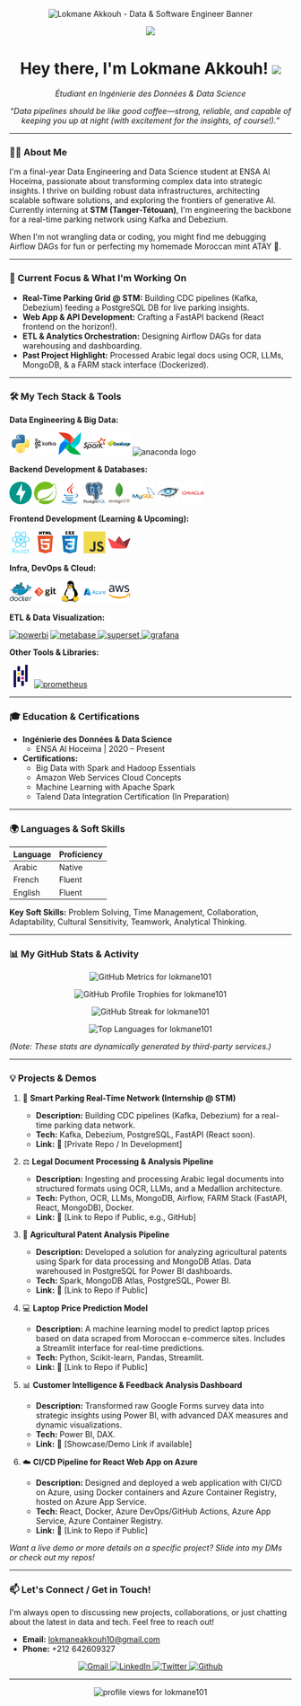 <p align="center">
  <img src="https://placehold.co/1280x320/0D1117/FFFFFF?text=Lokmane+Akkouh+%7C+Data+%26+Software+Engineer&font=inter" alt="Lokmane Akkouh - Data & Software Engineer Banner"/>
</p>

<div id="header" align="center">
  <img src="https://media.giphy.com/media/M9gbBd9nbDrOTu1Mqx/giphy.gif" width="100"/>
  <h1>
    Hey there, I'm Lokmane Akkouh! 
    <img src="https://media.giphy.com/media/hvRJCLFzcasrR4ia7z/giphy.gif" width="30px"/>
  </h1>
  <p align="center">
    <em>Étudiant en Ingénierie des Données & Data Science</em>
  </p>
  <p align="center">
    <em>“Data pipelines should be like good coffee—strong, reliable, and capable of keeping you up at night (with excitement for the insights, of course!).”</em>
  </p>
</div>

---

### 👨‍💻 About Me

I'm a final-year Data Engineering and Data Science student at ENSA Al Hoceima, passionate about transforming complex data into strategic insights. I thrive on building robust data infrastructures, architecting scalable software solutions, and exploring the frontiers of generative AI. Currently interning at **STM (Tanger-Tétouan)**, I'm engineering the backbone for a real-time parking network using Kafka and Debezium.

When I'm not wrangling data or coding, you might find me debugging Airflow DAGs for fun or perfecting my homemade Moroccan mint ATAY 🍵.

---

### 🚀 Current Focus & What I'm Working On

* **Real-Time Parking Grid @ STM:** Building CDC pipelines (Kafka, Debezium) feeding a PostgreSQL DB for live parking insights.
* **Web App & API Development:** Crafting a FastAPI backend (React frontend on the horizon!).
* **ETL & Analytics Orchestration:** Designing Airflow DAGs for data warehousing and dashboarding.
* **Past Project Highlight:** Processed Arabic legal docs using OCR, LLMs, MongoDB, & a FARM stack interface (Dockerized).

---

### 🛠️ My Tech Stack & Tools

**Data Engineering & Big Data:**
<p align="left">
  <a href="https://www.python.org" target="_blank" rel="noreferrer"><img src="https://raw.githubusercontent.com/devicons/devicon/master/icons/python/python-original.svg" alt="python" width="40" height="40"/></a>
  <a href="https://kafka.apache.org/" target="_blank" rel="noreferrer"><img src="https://raw.githubusercontent.com/devicons/devicon/master/icons/apachekafka/apachekafka-original-wordmark.svg" alt="kafka" width="40" height="40"/></a>
  <a href="https://airflow.apache.org/" target="_blank" rel="noreferrer"><img src="https://raw.githubusercontent.com/devicons/devicon/master/icons/apacheairflow/apacheairflow-original.svg" alt="airflow" width="40" height="40"/></a>
  <a href="https://spark.apache.org/" target="_blank" rel="noreferrer"><img src="https://raw.githubusercontent.com/devicons/devicon/master/icons/apachespark/apachespark-original-wordmark.svg" alt="spark" width="40" height="40"/></a>
  <a href="https://hadoop.apache.org/" target="_blank" rel="noreferrer"><img src="https://raw.githubusercontent.com/devicons/devicon/master/icons/hadoop/hadoop-original-wordmark.svg" alt="hadoop" width="40" height="40"/></a>
  <img src="https://skillicons.dev/icons?i=anaconda" height="40" alt="anaconda logo"  />
</p>

**Backend Development & Databases:**
<p align="left">
  <a href="https://fastapi.tiangolo.com/" target="_blank" rel="noreferrer"><img src="https://raw.githubusercontent.com/devicons/devicon/master/icons/fastapi/fastapi-original.svg" alt="fastapi" width="40" height="40"/></a>
  <a href="https://spring.io/" target="_blank" rel="noreferrer"><img src="https://raw.githubusercontent.com/devicons/devicon/master/icons/spring/spring-original.svg" alt="spring" width="40" height="40"/></a>
  <a href="https://www.java.com" target="_blank" rel="noreferrer"><img src="https://raw.githubusercontent.com/devicons/devicon/master/icons/java/java-original.svg" alt="java" width="40" height="40"/></a>
  <a href="https://www.postgresql.org" target="_blank" rel="noreferrer"><img src="https://raw.githubusercontent.com/devicons/devicon/master/icons/postgresql/postgresql-original-wordmark.svg" alt="postgresql" width="40" height="40"/></a>
  <a href="https://www.mongodb.com/" target="_blank" rel="noreferrer"><img src="https://raw.githubusercontent.com/devicons/devicon/master/icons/mongodb/mongodb-original-wordmark.svg" alt="mongodb" width="40" height="40"/></a>
  <a href="https://www.mysql.com/" target="_blank" rel="noreferrer"><img src="https://raw.githubusercontent.com/devicons/devicon/master/icons/mysql/mysql-original-wordmark.svg" alt="mysql" width="40" height="40"/></a>
  <a href="https://cassandra.apache.org/" target="_blank" rel="noreferrer"><img src="https://raw.githubusercontent.com/devicons/devicon/master/icons/cassandra/cassandra-original.svg" alt="cassandra" width="40" height="40"/></a>
  <a href="https://www.oracle.com/" target="_blank" rel="noreferrer"><img src="https://raw.githubusercontent.com/devicons/devicon/master/icons/oracle/oracle-original.svg" alt="oracle" width="40" height="40"/></a>
</p>

**Frontend Development (Learning & Upcoming):**
<p align="left">
  <a href="https://reactjs.org/" target="_blank" rel="noreferrer"><img src="https://raw.githubusercontent.com/devicons/devicon/master/icons/react/react-original-wordmark.svg" alt="react" width="40" height="40"/></a>
  <a href="https://www.w3.org/html/" target="_blank" rel="noreferrer"><img src="https://raw.githubusercontent.com/devicons/devicon/master/icons/html5/html5-original-wordmark.svg" alt="html5" width="40" height="40"/></a>
  <a href="https://www.w3schools.com/css/" target="_blank" rel="noreferrer"><img src="https://raw.githubusercontent.com/devicons/devicon/master/icons/css3/css3-original-wordmark.svg" alt="css3" width="40" height="40"/></a>
  <a href="https://developer.mozilla.org/en-US/docs/Web/JavaScript" target="_blank" rel="noreferrer"><img src="https://raw.githubusercontent.com/devicons/devicon/master/icons/javascript/javascript-original.svg" alt="javascript" width="40" height="40"/></a>
  <a href="https://streamlit.io/" target="_blank" rel="noreferrer"><img src="https://raw.githubusercontent.com/devicons/devicon/develop/icons/streamlit/streamlit-original.svg" alt="streamlit" width="40" height="40"/></a>
</p>

**Infra, DevOps & Cloud:**
<p align="left">
  <a href="https://www.docker.com/" target="_blank" rel="noreferrer"><img src="https://raw.githubusercontent.com/devicons/devicon/master/icons/docker/docker-original-wordmark.svg" alt="docker" width="40" height="40"/></a>
  <a href="https://git-scm.com/" target="_blank" rel="noreferrer"><img src="https://raw.githubusercontent.com/devicons/devicon/master/icons/git/git-original-wordmark.svg" alt="git" width="40" height="40"/></a>
  <a href="https://www.linux.org/" target="_blank" rel="noreferrer"><img src="https://raw.githubusercontent.com/devicons/devicon/master/icons/linux/linux-original.svg" alt="linux" width="40" height="40"/></a>
  <a href="https://azure.microsoft.com/" target="_blank" rel="noreferrer"><img src="https://raw.githubusercontent.com/devicons/devicon/master/icons/azure/azure-original-wordmark.svg" alt="azure" width="40" height="40"/></a>
  <a href="https://aws.amazon.com" target="_blank" rel="noreferrer"><img src="https://raw.githubusercontent.com/devicons/devicon/master/icons/amazonwebservices/amazonwebservices-original-wordmark.svg" alt="aws" width="40" height="40"/></a>
</p>

**ETL & Data Visualization:**
<p align="left">
  <a href="https://powerbi.microsoft.com/" target="_blank" rel="noreferrer"><img src="https://raw.githubusercontent.com/devicons/devicon/develop/icons/powerbi/powerbi-original.svg" alt="powerbi" width="40" height="40"/></a>
  <a href="https://www.metabase.com/" target="_blank" rel="noreferrer"> <img src="https://www.vectorlogo.zone/logos/metabase/metabase-icon.svg" alt="metabase" width="40" height="40"/> </a>
  <a href="https://superset.apache.org/" target="_blank" rel="noreferrer"> <img src="https://www.vectorlogo.zone/logos/apachesuperset/apachesuperset-icon.svg" alt="superset" width="40" height="40"/> </a>
  <a href="https://grafana.com" target="_blank" rel="noreferrer"> <img src="https://www.vectorlogo.zone/logos/grafana/grafana-icon.svg" alt="grafana" width="40" height="40"/> </a>
</p>

**Other Tools & Libraries:**
<p align="left">
  <a href="https://pandas.pydata.org/" target="_blank" rel="noreferrer"><img src="https://raw.githubusercontent.com/devicons/devicon/master/icons/pandas/pandas-original.svg" alt="pandas" width="40" height="40"/></a>
  <a href="https://prometheus.io/" target="_blank" rel="noreferrer"> <img src="https://www.vectorlogo.zone/logos/prometheusio/prometheusio-icon.svg" alt="prometheus" width="40" height="40"/> </a>
</p>

---

### 🎓 Education & Certifications

* **Ingénierie des Données & Data Science**
    * ENSA Al Hoceima | 2020 – Present
* **Certifications:**
    * Big Data with Spark and Hadoop Essentials
    * Amazon Web Services Cloud Concepts
    * Machine Learning with Apache Spark
    * Talend Data Integration Certification (In Preparation)

---

### 🌍 Languages & Soft Skills

| Language   | Proficiency     |
| :--------- | :-------------- |
| Arabic     | Native          |
| French     | Fluent          |
| English    | Fluent          |

**Key Soft Skills:** Problem Solving, Time Management, Collaboration, Adaptability, Cultural Sensitivity, Teamwork, Analytical Thinking.

---

### 📊 My GitHub Stats & Activity

<p align="center">
  <img src="https://metrics.lecoq.io/lokmane101?template=classic&config_timezone=Africa%2FCasablanca&base=header%2C%20activity%2C%20community%2C%20repositories%2C%20metadata&base.header=1&base.activity=1&base.community=1&base.repositories=1&base.metadata=1&activity=1&activity.limit=5&activity.days=14&activity.filter=all&activity.visibility=all&activity.timestamps=true&repositories=1&repositories.featured=&repositories.limit=4&repositories.order=updated&community=1&community.contributors=0&community.discussion=0&community.reviews=0&community.issues=0&community.pull_requests=0&community.sponsors=0&community.stars=0&community.followers=0&config.timezone=Africa%2FCasablanca&config.display=large" alt="GitHub Metrics for lokmane101" />
</p>
<p align="center">
  <img src="https://github-profile-trophy.vercel.app/?username=lokmane101&theme=tokyonight&column=7&margin-w=15&margin-h=15" alt="GitHub Profile Trophies for lokmane101" />
</p>
<p align="center">
  <img src="https://streak-stats.demolab.com/?user=lokmane101&theme=tokyonight&hide_border=true&date_format=M%20j%5B%2C%20Y%5D" alt="GitHub Streak for lokmane101" />
</p>
<p align="center">
  <img src="https://github-readme-stats.vercel.app/api/top-langs/?username=lokmane101&layout=compact&theme=tokyonight&hide_border=true&langs_count=8" alt="Top Languages for lokmane101" />
</p>

*(Note: These stats are dynamically generated by third-party services.)*

---

### 💡 Projects & Demos

1.  🚗 **Smart Parking Real-Time Network (Internship @ STM)**
    * **Description:** Building CDC pipelines (Kafka, Debezium) for a real-time parking data network.
    * **Tech:** Kafka, Debezium, PostgreSQL, FastAPI (React soon).
    * **Link:** 🔗 [Private Repo / In Development]

2.  ⚖️ **Legal Document Processing & Analysis Pipeline**
    * **Description:** Ingesting and processing Arabic legal documents into structured formats using OCR, LLMs, and a Medallion architecture.
    * **Tech:** Python, OCR, LLMs, MongoDB, Airflow, FARM Stack (FastAPI, React, MongoDB), Docker.
    * **Link:** 🔗 [Link to Repo if Public, e.g., GitHub]

3.  🌾 **Agricultural Patent Analysis Pipeline**
    * **Description:** Developed a solution for analyzing agricultural patents using Spark for data processing and MongoDB Atlas. Data warehoused in PostgreSQL for Power BI dashboards.
    * **Tech:** Spark, MongoDB Atlas, PostgreSQL, Power BI.
    * **Link:** 🔗 [Link to Repo if Public]

4.  💻 **Laptop Price Prediction Model**
    * **Description:** A machine learning model to predict laptop prices based on data scraped from Moroccan e-commerce sites. Includes a Streamlit interface for real-time predictions.
    * **Tech:** Python, Scikit-learn, Pandas, Streamlit.
    * **Link:** 🔗 [Link to Repo if Public]

5.  📊 **Customer Intelligence & Feedback Analysis Dashboard**
    * **Description:** Transformed raw Google Forms survey data into strategic insights using Power BI, with advanced DAX measures and dynamic visualizations.
    * **Tech:** Power BI, DAX.
    * **Link:** 🔗 [Showcase/Demo Link if available]

6.  ☁️ **CI/CD Pipeline for React Web App on Azure**
    * **Description:** Designed and deployed a web application with CI/CD on Azure, using Docker containers and Azure Container Registry, hosted on Azure App Service.
    * **Tech:** React, Docker, Azure DevOps/GitHub Actions, Azure App Service, Azure Container Registry.
    * **Link:** 🔗 [Link to Repo if Public]

*Want a live demo or more details on a specific project? Slide into my DMs or check out my repos!*

---

### 📫 Let's Connect / Get in Touch!

I'm always open to discussing new projects, collaborations, or just chatting about the latest in data and tech. Feel free to reach out!

* **Email:** [lokmaneakkouh10@gmail.com](mailto:lokmaneakkouh10@gmail.com)
* **Phone:** +212 642609327
<p align="center">
  <a href="mailto:lokmaneakkouh10@gmail.com">
    <img src="https://img.shields.io/badge/Gmail-D14836?style=for-the-badge&logo=gmail&logoColor=white" alt="Gmail"/>
  </a>
  <a href="https://www.linkedin.com/in/YOUR-LINKEDIN-PROFILE" target="_blank"> <img src="https://img.shields.io/badge/LinkedIn-0077B5?style=for-the-badge&logo=linkedin&logoColor=white" alt="LinkedIn"/>
  </a>
  <a href="https://twitter.com/lokmane_dev" target="_blank">
    <img src="https://img.shields.io/badge/Twitter-1DA1F2?style=for-the-badge&logo=twitter&logoColor=white" alt="Twitter"/>
  </a>
  <a href="https://github.com/lokmane101" target="_blank">
    <img src="https://img.shields.io/badge/GitHub-100000?style=for-the-badge&logo=github&logoColor=white" alt="Github"/>
  </a>
</p>

---

<p align="center">
  <img src="https://komarev.com/ghpvc/?username=lokmane101&label=Profile%20views&color=0e75b6&style=flat" alt="profile views for lokmane101" />
</p>
